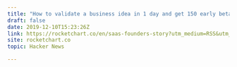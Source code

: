 ```yaml
---
title: "How to validate a business idea in 1 day and get 150 early beta signups"
draft: false
date: 2019-12-10T15:23:26Z
link: https://rocketchart.co/en/saas-founders-story?utm_medium=RSS&utm_source=hune
site: rocketchart.co
topic: Hacker News  

---
```

